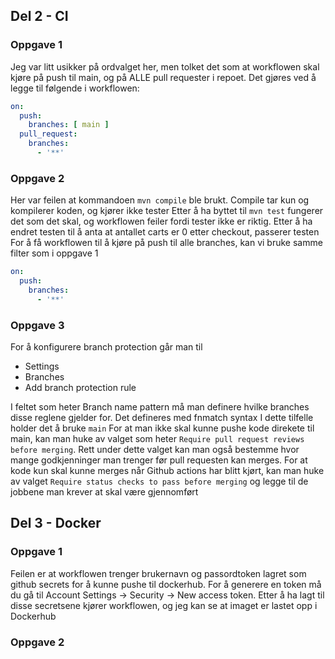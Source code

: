 

## Del 2 - CI
### Oppgave 1
Jeg var litt usikker på ordvalget her, men tolket det som at workflowen skal kjøre på push til main, og på ALLE pull requester i repoet.
Det gjøres ved å legge til følgende i workflowen:
```yaml
on:
  push:
    branches: [ main ]
  pull_request:
    branches:
      - '**'
```

### Oppgave 2
Her var feilen at kommandoen ```mvn compile``` ble brukt. Compile tar kun og kompilerer koden, og kjører ikke tester
Etter å ha byttet til ```mvn test``` fungerer det som det skal, og workflowen feiler fordi tester ikke er riktig. Etter å ha endret testen til å anta at antallet carts er 0 etter checkout, passerer testen
For å få workflowen til å kjøre på push til alle branches, kan vi bruke samme filter som i oppgave 1
```yaml
on:
  push:
    branches:
      - '**'
```
### Oppgave 3
For å konfigurere branch protection går man til
- Settings
- Branches
- Add branch protection rule

I feltet som heter Branch name pattern må man definere hvilke branches disse reglene gjelder for. Det defineres med fnmatch syntax
I dette tilfelle holder det å bruke ```main```
For at man ikke skal kunne pushe kode direkete til main, kan man huke av valget som heter ```Require pull request reviews before merging```. Rett under dette valget kan man også bestemme hvor mange godkjenninger man trenger før pull requesten kan merges.
For at kode kun skal kunne merges når Github actions har blitt kjørt, kan man huke av valget ```Require status checks to pass before merging``` og legge til de jobbene man krever at skal være gjennomført

## Del 3 - Docker
### Oppgave 1
Feilen er at workflowen trenger brukernavn og passordtoken lagret som github secrets for å kunne pushe til dockerhub. For å generere en token må du gå til Account Settings -> Security -> New access token. Etter å ha lagt til disse secretsene kjører workflowen, og jeg kan se at imaget er lastet opp i Dockerhub

### Oppgave 2
```yaml